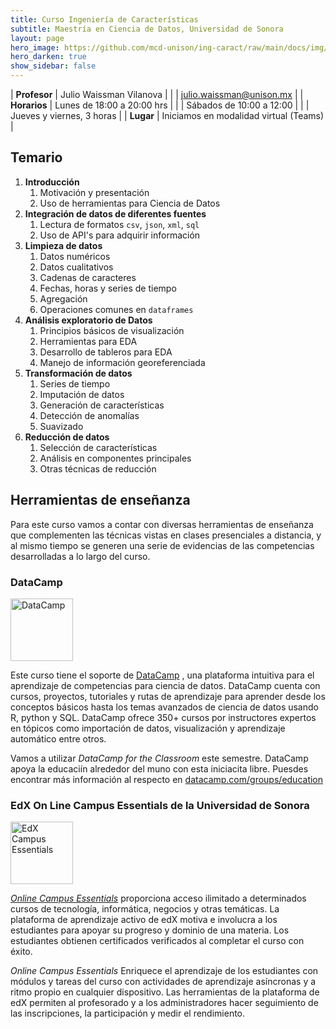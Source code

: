```yaml
---
title: Curso Ingeniería de Características 
subtitle: Maestría en Ciencia de Datos, Universidad de Sonora
layout: page
hero_image: https://github.com/mcd-unison/ing-caract/raw/main/docs/img/data-science-banner.jpg
hero_darken: true
show_sidebar: false
---
```



| **Profesor** | Julio Waissman Vilanova        |
|              | julio.waissman@unison.mx       |
| **Horarios** | Lunes de 18:00 a 20:00 hrs     |
|              | Sábados de 10:00 a 12:00       |
|              | Jueves y viernes, 3 horas      |
| **Lugar**    | Iniciamos en modalidad virtual (Teams) |

## Temario

1. **Introducción**
   1. Motivación y presentación
   2. Uso de herramientas para Ciencia de Datos 
2. **Integración de datos de diferentes fuentes**
   1. Lectura de formatos `csv`, `json`, `xml`, `sql`
   2. Uso de API's para adquirir información
3. **Limpieza de datos**
   1. Datos numéricos
   2. Datos cualitativos
   3. Cadenas de caracteres
   4. Fechas, horas y series de tiempo
   5. Agregación
   6. Operaciones comunes en `dataframes`
4. **Análisis exploratorio de Datos**
   1. Principios básicos de visualización
   2. Herramientas para EDA
   3. Desarrollo de tableros para EDA
   4. Manejo de información georeferenciada
5. **Transformación de datos**
   1. Series de tiempo
   2. Imputación de datos
   3. Generación de características
   4. Detección de anomalías
   5. Suavizado
6. **Reducción de datos**
   1. Selección de características
   2. Análisis en componentes principales
   3. Otras técnicas de reducción

## Herramientas de enseñanza

Para este curso vamos a contar con diversas herramientas de enseñanza
que complementen las técnicas vistas en clases presenciales a distancia, 
y al mismo tiempo se generen una serie de evidencias de las competencias
desarrolladas a lo largo del curso.

### DataCamp

<img src="https://waffles.datacamp.com/logo/logo-regular.svg" alt="DataCamp" height="100">


Este curso tiene el soporte de [DataCamp](https://www.datacamp.com/) , una plataforma intuitiva para el aprendizaje de competencias para ciencia de datos.
DataCamp cuenta con cursos, proyectos, tutoriales y rutas de aprendizaje para aprender desde los conceptos básicos hasta los temas avanzados de
ciencia de datos usando R, python y SQL. DataCamp ofrece 350+ cursos por instructores expertos en tópicos como importación de datos, visualización 
y aprendizaje automático entre otros.

Vamos a utilizar *DataCamp for the Classroom* este semestre. DataCamp apoya la educaciín alrededor del muno con esta iniciacita libre. Puesdes encontrar más información al respecto en
[datacamp.com/groups/education](datacamp.com/groups/education)


### EdX On Line Campus Essentials de la Universidad de Sonora

<img src="https://campus.edx.org/hubfs/Logo%20Files/edX-Online-Campus_stack_ELM.svg" alt="EdX Campus Essentials" height="100">

[*Online Campus Essentials*](https://campus.edx.org/es/essentials) proporciona acceso ilimitado a determinados cursos de tecnología, informática, negocios y otras temáticas. La plataforma de aprendizaje activo de edX motiva e involucra a los estudiantes para apoyar su progreso y dominio de una materia. Los estudiantes obtienen certificados verificados al completar el curso con éxito.

*Online Campus Essentials* Enriquece el aprendizaje de los estudiantes con módulos y tareas del curso con actividades de aprendizaje asíncronas y a ritmo propio en cualquier dispositivo. Las herramientas de la plataforma de edX permiten al profesorado y a los administradores hacer seguimiento de las inscripciones, la participación y medir el rendimiento.

